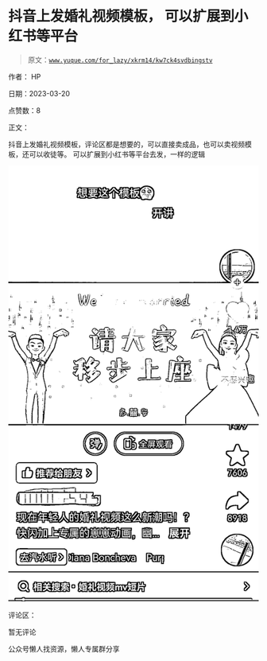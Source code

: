 # 抖音上发婚礼视频模板， 可以扩展到小红书等平台

> 原文：[`www.yuque.com/for_lazy/xkrm14/kw7ck4svdbingstv`](https://www.yuque.com/for_lazy/xkrm14/kw7ck4svdbingstv)

作者： HP

日期：2023-03-20

点赞数：8

正文：

抖音上发婚礼视频模板，评论区都是想要的，可以直接卖成品，也可以卖视频模板，还可以收徒等。 可以扩展到小红书等平台去发，一样的逻辑

![](img/1ec82cfba9a985bf1ebe307b43906a52.png)  

评论区：

暂无评论

公众号懒人找资源，懒人专属群分享


